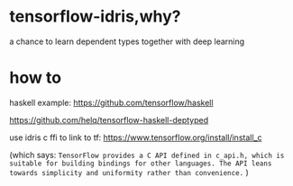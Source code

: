 # tensorflow-idris,why?
a chance to learn dependent types together with deep learning


# how to
haskell example:
https://github.com/tensorflow/haskell

https://github.com/helq/tensorflow-haskell-deptyped

use idris c ffi to link to tf:
https://www.tensorflow.org/install/install_c

(which says: `TensorFlow provides a C API defined in c_api.h, which is suitable for building bindings for other languages. The API leans towards simplicity and uniformity rather than convenience.` )
